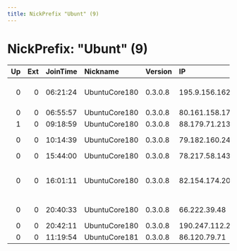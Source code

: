 ```yaml
---
title: NickPrefix "Ubunt" (9)
---
```


# NickPrefix: "Ubunt" (9)

|   Up |   Ext | JoinTime   | Nickname      | Version   | IP             | AS                                       | CC   |   ORp |   Dirp | OS    | Contact   |   eFamMembers |
|-----:|------:|:-----------|:--------------|:----------|:---------------|:-----------------------------------------|:-----|------:|-------:|:------|:----------|--------------:|
|    0 |     0 | 06:21:24   | UbuntuCore180 | 0.3.0.8   | 195.9.156.162  | OJS Moscow city telephone network        | ru   | 46353 |      0 | Linux | None      |             1 |
|    0 |     0 | 06:55:57   | UbuntuCore180 | 0.3.0.8   | 80.161.158.177 | Tele Danmark                             | dk   | 34334 |      0 | Linux | None      |             1 |
|    1 |     0 | 09:18:59   | UbuntuCore180 | 0.3.0.8   | 88.179.71.213  | Free SAS                                 | fr   | 44315 |      0 | Linux | None      |             1 |
|    0 |     0 | 10:14:39   | UbuntuCore180 | 0.3.0.8   | 79.182.160.242 | Bezeq International                      | il   | 42448 |      0 | Linux | None      |             1 |
|    0 |     0 | 15:44:00   | UbuntuCore180 | 0.3.0.8   | 78.217.58.143  | Free SAS                                 | fr   | 38739 |      0 | Linux | None      |             1 |
|    0 |     0 | 16:01:11   | UbuntuCore180 | 0.3.0.8   | 82.154.174.205 | Servicos De Comunicacoes E Multimedia S. | pt   | 46114 |      0 | Linux | None      |             1 |
|    0 |     0 | 20:40:33   | UbuntuCore180 | 0.3.0.8   | 66.222.39.48   | TDS TELECOM                              | us   | 43521 |      0 | Linux | None      |             1 |
|    0 |     0 | 20:42:11   | UbuntuCore180 | 0.3.0.8   | 190.247.112.20 | Prima S.A.                               | ar   | 46353 |      0 | Linux | None      |             1 |
|    0 |     0 | 11:19:54   | UbuntuCore181 | 0.3.0.8   | 86.120.79.71   | RCS &amp; RDS                            | ro   | 41695 |      0 | Linux | None      |             1 |
